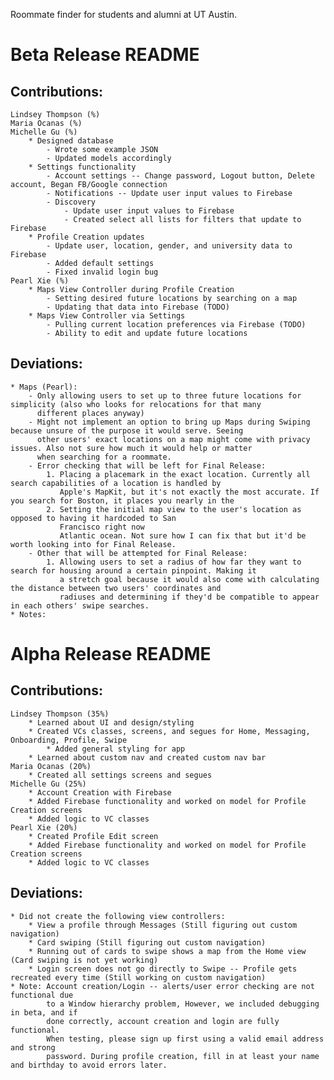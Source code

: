 Roommate finder for students and alumni at UT Austin.

# Beta Release README

## Contributions:
    Lindsey Thompson (%)
    Maria Ocanas (%)
    Michelle Gu (%)
        * Designed database
            - Wrote some example JSON
            - Updated models accordingly
        * Settings functionality
            - Account settings -- Change password, Logout button, Delete account, Began FB/Google connection
            - Notifications -- Update user input values to Firebase
            - Discovery
                - Update user input values to Firebase
                - Created select all lists for filters that update to Firebase
        * Profile Creation updates
            - Update user, location, gender, and university data to Firebase
            - Added default settings
            - Fixed invalid login bug
    Pearl Xie (%)
        * Maps View Controller during Profile Creation 
            - Setting desired future locations by searching on a map
            - Updating that data into Firebase (TODO)
        * Maps View Controller via Settings
            - Pulling current location preferences via Firebase (TODO)
            - Ability to edit and update future locations

## Deviations:
    * Maps (Pearl):
        - Only allowing users to set up to three future locations for simplicity (also who looks for relocations for that many
          different places anyway)
        - Might not implement an option to bring up Maps during Swiping because unsure of the purpose it would serve. Seeing
          other users' exact locations on a map might come with privacy issues. Also not sure how much it would help or matter
          when searching for a roommate.
        - Error checking that will be left for Final Release:
            1. Placing a placemark in the exact location. Currently all search capabilities of a location is handled by
               Apple's MapKit, but it's not exactly the most accurate. If you search for Boston, it places you nearly in the
            2. Setting the initial map view to the user's location as opposed to having it hardcoded to San
               Francisco right now
               Atlantic ocean. Not sure how I can fix that but it'd be worth looking into for Final Release.
        - Other that will be attempted for Final Release:
            1. Allowing users to set a radius of how far they want to search for housing around a certain pinpoint. Making it
               a stretch goal because it would also come with calculating the distance between two users' coordinates and 
               radiuses and determining if they'd be compatible to appear in each others' swipe searches. 
    * Notes: 


# Alpha Release README

## Contributions:
    Lindsey Thompson (35%)
        * Learned about UI and design/styling
        * Created VCs classes, screens, and segues for Home, Messaging, Onboarding, Profile, Swipe
            * Added general styling for app
        * Learned about custom nav and created custom nav bar
    Maria Ocanas (20%)
        * Created all settings screens and segues
    Michelle Gu (25%)
        * Account Creation with Firebase
        * Added Firebase functionality and worked on model for Profile Creation screens
        * Added logic to VC classes
    Pearl Xie (20%)
        * Created Profile Edit screen
        * Added Firebase functionality and worked on model for Profile Creation screens
        * Added logic to VC classes

## Deviations:
    * Did not create the following view controllers:
        * View a profile through Messages (Still figuring out custom navigation)
        * Card swiping (Still figuring out custom navigation)
        * Running out of cards to swipe shows a map from the Home view (Card swiping is not yet working)
        * Login screen does not go directly to Swipe -- Profile gets recreated every time (Still working on custom navigation)
    * Note: Account creation/Login -- alerts/user error checking are not functional due 
            to a Window hierarchy problem, However, we included debugging in beta, and if
            done correctly, account creation and login are fully functional.
            When testing, please sign up first using a valid email address and strong
            password. During profile creation, fill in at least your name and birthday to avoid errors later.

